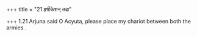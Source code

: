 +++
title = "21 हृषीकेशन् तदा"

+++
1.21 Arjuna said O Acyuta, please place my chariot between both the
armies .
